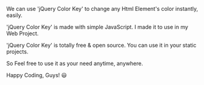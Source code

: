 We can use 'jQuery Color Key' to change any Html Element's color instantly, easily. 

'jQuery Color Key' is made with simple JavaScript. I made it to use in my Web Project. 

'jQuery Color Key' is totally free & open source. You can use it in your static projects. 

So Feel free to use it as your need anytime, anywhere. 

Happy Coding, Guys! 😃 
